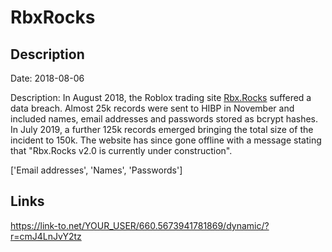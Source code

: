 # RbxRocks

## Description

Date: 2018-08-06

Description:
In August 2018, the Roblox trading site <a href="https://rbx.rocks/" target="_blank" rel="noopener">Rbx.Rocks</a> suffered a data breach. Almost 25k records were sent to HIBP in November and included names, email addresses and passwords stored as bcrypt hashes. In July 2019, a further 125k records emerged bringing the total size of the incident to 150k. The website has since gone offline with a message stating that &quot;Rbx.Rocks v2.0 is currently under construction&quot;.


['Email addresses', 'Names', 'Passwords']

## Links

https://link-to.net/YOUR_USER/660.5673941781869/dynamic/?r=cmJ4LnJvY2tz